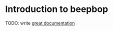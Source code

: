 # Introduction to beepbop

TODO: write [great documentation](http://jacobian.org/writing/what-to-write/)
